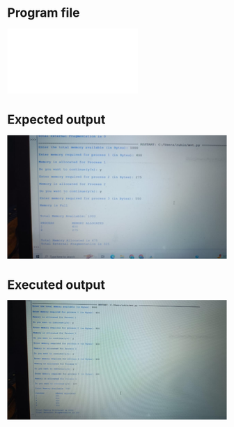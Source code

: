 # Program file
![MFT](MFT.py)

# Expected output
![Expectedoutput(MFT)](Expectedoutput(MFT).jpg)

# Executed output
![Executedoutput(MFT)](Executedoutput(MFT).jpg)
